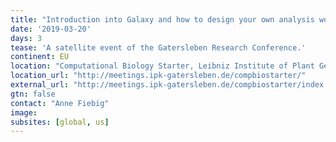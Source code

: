```yaml
---
title: "Introduction into Galaxy and how to design your own analysis workflow"
date: '2019-03-20'
days: 3
tease: 'A satellite event of the Gatersleben Research Conference.'
continent: EU
location: "Computational Biology Starter, Leibniz Institute of Plant Genetics and Crop Plant Research (IPK), Gatersleben, Germany"
location_url: "http://meetings.ipk-gatersleben.de/compbiostarter/"
external_url: "http://meetings.ipk-gatersleben.de/compbiostarter/index.php/program/"
gtn: false
contact: "Anne Fiebig"
image: 
subsites: [global, us]
---
```

